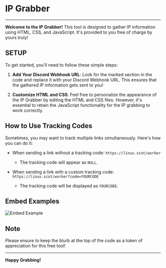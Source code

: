 # IP Grabber

---

**Welcome to the IP Grabber!** This tool is designed to gather IP information using HTML, CSS, and JavaScript. It's provided to you free of charge by yours truly!

## SETUP

To get started, you'll need to follow these simple steps:

1. **Add Your Discord Webhook URL**: Look for the marked section in the code and replace it with your Discord Webhook URL. This ensures that the gathered IP information gets sent to you!

2. **Customize HTML and CSS**: Feel free to personalize the appearance of the IP Grabber by editing the HTML and CSS files. However, it's essential to retain the JavaScript functionality for the IP grabbing to work correctly.

## How to Use Tracking Codes

Sometimes, you may want to track multiple links simultaneously. Here's how you can do it:

- When sending a link without a tracking code: `https://linux.scot/worker`
  - The tracking code will appear as `NULL`.

- When sending a link with a custom tracking code: `https://linux.scot/worker?code=YOURCODE`
  - The tracking code will be displayed as `YOURCODE`.

## Embed Examples

<img src="https://linux.scot/worker/images/embedexample.png" alt="Embed Example">

## Note

Please ensure to keep the blurb at the top of the code as a token of appreciation for this free tool!

---

**Happy Grabbing!**
